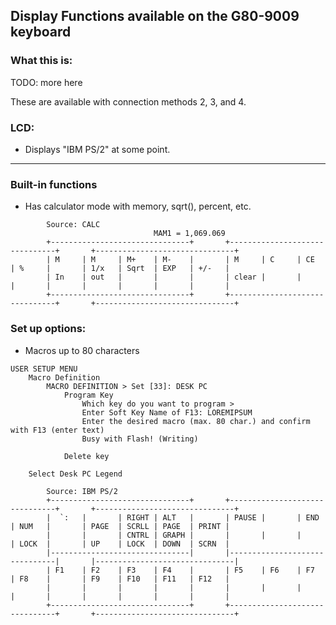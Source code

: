 ## Display Functions available on the G80-9009 keyboard

### What this is:

TODO:  more here

These are available with connection methods 2, 3, and 4.

### LCD:

* Displays "IBM PS/2" at some point.



---
### Built-in functions

* Has calculator mode with memory, sqrt(), percent, etc.
```
        Source: CALC
                                MAM1 = 1,069.069
        +-------------------------------+       +-------------------------------+       +-------------------------------+
        | M     | M     | M+    | M-    |       | M     | C     | CE    | %     |       | 1/x   | Sqrt  | EXP   | +/-   |
        | In    | out   |       |       |       | clear |       |       |       |       |       |       |       |       |
        +-------------------------------+       +-------------------------------+       +-------------------------------+
```

### Set up options:

* Macros up to 80 characters

```
USER SETUP MENU
    Macro Definition
        MACRO DEFINITION > Set [33]: DESK PC
            Program Key
                Which key do you want to program >
                Enter Soft Key Name of F13: LOREMIPSUM
                Enter the desired macro (max. 80 char.) and confirm with F13 (enter text)
                Busy with Flash! (Writing)
        
            Delete key
            
    Select Desk PC Legend

        Source: IBM PS/2
        +-------------------------------+       +-------------------------------+       +-------------------------------+
        |  `:   |       | RIGHT | ALT   |       | PAUSE |       | END   | NUM   |       | PAGE  | SCRLL | PAGE  | PRINT |
        |       |       | CNTRL | GRAPH |       |       |       |       | LOCK  |       | UP    | LOCK  | DOWN  | SCRN  |
        |-------------------------------|       |-------------------------------|       |-------------------------------|
        | F1    | F2    | F3    | F4    |       | F5    | F6    | F7    | F8    |       | F9    | F10   | F11   | F12   |
        |       |       |       |       |       |       |       |       |       |       |       |       |       |       |
        +-------------------------------+       +-------------------------------+       +-------------------------------+

```
  